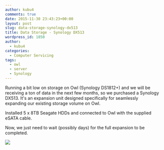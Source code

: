 ```yaml
---
author: kubu4
comments: true
date: 2015-11-30 23:43:23+00:00
layout: post
slug: data-storage-synology-dx513
title: Data Storage - Synology DX513
wordpress_id: 1850
author:
  - kubu4
categories:
  - Computer Servicing
tags:
  - owl
  - server
  - Synology
---
```


Running a bit low on storage on Owl (Synology DS1812+) and we will be receiving a ton of data in the next few months, so we purchased a Synology DX513. It's an expansion unit designed specifically for seamlessly expanding our existing storage volume on Owl.

Installed 5 x 8TB Seagate HDDs and connected to Owl with the supplied eSATA cable.

Now, we just need to wait (possibly days) for the full expansion to be completed.

[![](https://eagle.fish.washington.edu/Arabidopsis/20151130_synology_expansion_owl.jpg)](http://eagle.fish.washington.edu/Arabidopsis/20151130_synology_expansion_owl.jpg)
